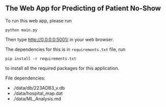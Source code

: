 ## The Web App for Predicting of Patient No-Show

To run this web app, please run

    python main.py

Then type http://0.0.0.0:5001/ in your web browser.

The dependencies for this is in `requirements.txt` file, run

    pip install -r requirements.txt

to install all the required packages for this application.

File dependencies:

- ./data/db/223ADB3_v.db
- ./data/hospital_map.dat
- ./data/ML_Analysis.md

